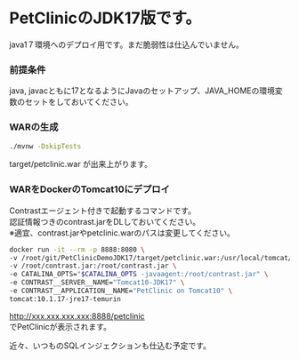 # PetClinicのJDK17版です。
java1７環境へのデプロイ用です。まだ脆弱性は仕込んでいません。

### 前提条件
java, javacともに17となるようにJavaのセットアップ、JAVA_HOMEの環境変数のセットをしておいてください。  

### WARの生成
```bash
./mvnw -DskipTests
```
target/petclinic.war が出来上がります。

### WARをDockerのTomcat10にデプロイ
Contrastエージェント付きで起動するコマンドです。  
認証情報つきのcontrast.jarをDLしておいてください。  
※適宜、contrast.jarやpetclinic.warのパスは変更してください。  
```bash
docker run -it --rm -p 8888:8080 \
-v /root/git/PetClinicDemoJDK17/target/petclinic.war:/usr/local/tomcat/webapps/petclinic.war \
-v /root/contrast.jar:/root/contrast.jar \
-e CATALINA_OPTS="$CATALINA_OPTS -javaagent:/root/contrast.jar" \
-e CONTRAST__SERVER__NAME="Tomcat10-JDK17" \
-e CONTRAST__APPLICATION__NAME="PetClinic on Tomcat10" \
tomcat:10.1.17-jre17-temurin
```
http://xxx.xxx.xxx.xxx:8888/petclinic  
でPetClinicが表示されます。  

近々、いつものSQLインジェクションも仕込む予定です。

